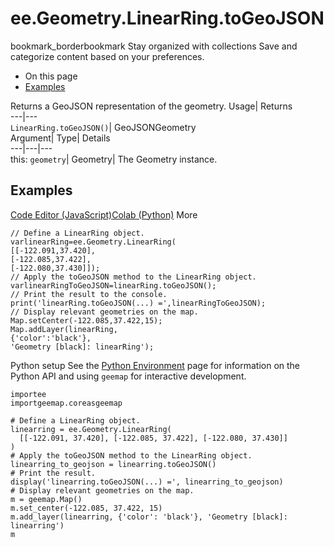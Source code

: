  
#  ee.Geometry.LinearRing.toGeoJSON
bookmark_borderbookmark Stay organized with collections  Save and categorize content based on your preferences.
  * On this page
  * [Examples](https://developers.google.com/earth-engine/apidocs/ee-geometry-linearring-togeojson#examples)


Returns a GeoJSON representation of the geometry. 
Usage| Returns  
---|---  
`LinearRing.toGeoJSON()`| GeoJSONGeometry  
Argument| Type| Details  
---|---|---  
this: `geometry`| Geometry| The Geometry instance.  
## Examples
[Code Editor (JavaScript)](https://developers.google.com/earth-engine/apidocs/ee-geometry-linearring-togeojson#code-editor-javascript-sample)[Colab (Python)](https://developers.google.com/earth-engine/apidocs/ee-geometry-linearring-togeojson#colab-python-sample) More
```
// Define a LinearRing object.
varlinearRing=ee.Geometry.LinearRing(
[[-122.091,37.420],
[-122.085,37.422],
[-122.080,37.430]]);
// Apply the toGeoJSON method to the LinearRing object.
varlinearRingToGeoJSON=linearRing.toGeoJSON();
// Print the result to the console.
print('linearRing.toGeoJSON(...) =',linearRingToGeoJSON);
// Display relevant geometries on the map.
Map.setCenter(-122.085,37.422,15);
Map.addLayer(linearRing,
{'color':'black'},
'Geometry [black]: linearRing');
```
Python setup
See the [ Python Environment](https://developers.google.com/earth-engine/guides/python_install) page for information on the Python API and using `geemap` for interactive development.
```
importee
importgeemap.coreasgeemap
```
```
# Define a LinearRing object.
linearring = ee.Geometry.LinearRing(
  [[-122.091, 37.420], [-122.085, 37.422], [-122.080, 37.430]]
)
# Apply the toGeoJSON method to the LinearRing object.
linearring_to_geojson = linearring.toGeoJSON()
# Print the result.
display('linearring.toGeoJSON(...) =', linearring_to_geojson)
# Display relevant geometries on the map.
m = geemap.Map()
m.set_center(-122.085, 37.422, 15)
m.add_layer(linearring, {'color': 'black'}, 'Geometry [black]: linearring')
m
```

